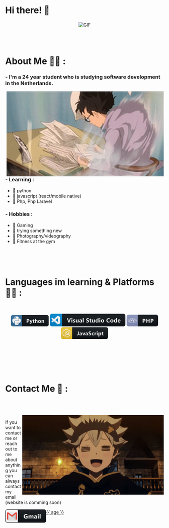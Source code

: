 # Hi there! 👋

<div align="center">
<img hight="300" width="700" alt="GIF" align="center" src="assets/ezgif.com-gif-maker(1).gif">
</div>

</br>
</br>
</br>


# About Me 🙋‍♂️ :

### - I'm a 24 year student who is studying software development in the Netherlands.

<img hight="400" width="500" alt="GIF" align="right" src="assets/studying-windy.gif">

### - Learning :
- 🍜 python
- 🍜 javascript (react/mobile native)
- 🍜 Php, Php Laravel

### - Hobbies : 
- 🍜 Gaming 
- 🍜 trying something new
- 🍜 Photography/videography
- 🍜 Fitness at the gym

</br>
</br>
</br>



# Languages im learning & Platforms  👨‍💻 :
</br>

<p align="center">

<!-- For more icons please follow  https://github.com/MikeCodesDotNET/ColoredBadges (this is more for myself) -->
<img src="assets/icons/python.png" alt="python" width="120" hight="50">
<img src="assets/icons/visualstudio_code.png" alt="visualstudio_code" width="240" hight="50">
 <img src="assets/php.png" alt="pc" width="100" hight="50">
<img src="assets/js.png" alt="javascript" width="150" hight="50">
</p>
</br>
</br>
</br>
</br>
</br>



# Contact Me  📝 :
</br>

<p>
 </br>


<img hight="320" width="450" align="right" alt="GIF" src="assets/asta.gif">

If you want to contact me or reach out to me about anything you can always contact my email (website is comming soon)

<a href="mailto:jahny888@gmail.com"> {{ age }}
 <img align="left" alt="Gmail" width="130" hight="100" src="assets/icons/gmail.png" />
</a>
</a>
 </p>
 

</br>
</br>
</br>
</br>
</br>
</br>
</br>
